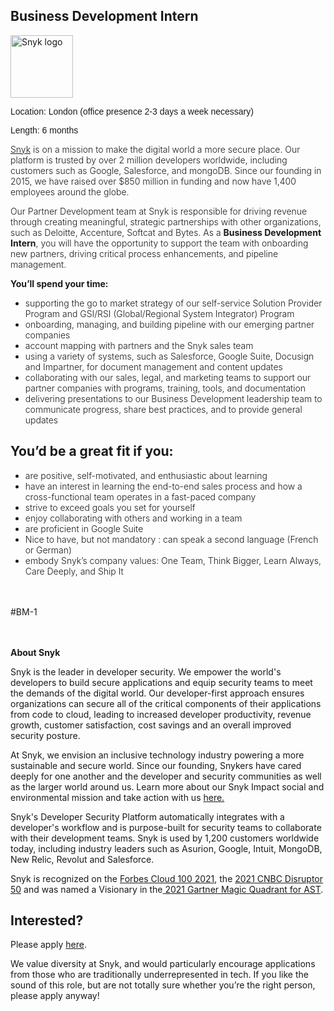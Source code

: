Business Development Intern
---

<img src="https://res.cloudinary.com/snyk/image/upload/v1537345894/press-kit/brand/logo-black.png" width="100" alt="Snyk logo" />

<p><span style="font-family: helvetica, arial, sans-serif;">Location: London (office presence 2-3 days a week necessary)</span></p>
<p><span style="font-family: helvetica, arial, sans-serif;">Length: 6 months</span></p>
<p><a href="https://snyk.io/"><span style="font-weight: 300;">Snyk</span></a><span style="font-weight: 300;"> is on a mission to make the digital world a more secure place. Our platform is trusted by over 2 million developers worldwide, including customers such as Google, Salesforce, and mongoDB. Since our founding in 2015, we have raised over $850 million in funding and now have 1,400 employees around the globe.&nbsp;</span></p>
<p><span style="font-weight: 300;">Our Partner Development team at Snyk is responsible for driving revenue through creating meaningful, strategic partnerships with other organizations, such as Deloitte, Accenture, Softcat and Bytes. As a</span><span style="font-weight: 300;"> </span><strong>Business Development Intern</strong><span style="font-weight: 300;">, you will have the opportunity to support the team with onboarding new partners, driving critical process enhancements, and pipeline management.&nbsp;</span></p>
<p><strong>You’ll spend your time:&nbsp;</strong></p>
<ul>
<li style="font-weight: 300;"><span style="font-weight: 300;">supporting the go to market strategy of our self-service Solution Provider Program and GSI/RSI (Global/Regional System Integrator) Program</span></li>
<li style="font-weight: 300;"><span style="font-weight: 300;">onboarding, managing, and building pipeline with our emerging partner companies</span></li>
<li style="font-weight: 300;"><span style="font-weight: 300;">account mapping with partners and the Snyk sales team</span></li>
<li style="font-weight: 300;"><span style="font-weight: 300;">using a variety of systems, such as Salesforce, Google Suite, Docusign and Impartner, for document management and content updates</span></li>
<li style="font-weight: 300;"><span style="font-weight: 300;">collaborating with our sales, legal, and marketing teams to support our partner companies with programs, training, tools, and documentation</span></li>
<li style="font-weight: 300;"><span style="font-weight: 300;">delivering presentations to our Business Development leadership team to communicate progress, share best practices, and to provide general updates</span></li>
</ul>
<h2><strong>You’d be a great fit if you:&nbsp;</strong></h2>
<ul>
<li style="font-weight: 300;"><span style="font-weight: 300;">are positive, self-motivated, and enthusiastic about learning&nbsp;</span></li>
<li style="font-weight: 300;"><span style="font-weight: 300;">have an interest in learning the end-to-end sales process and how a cross-functional team operates in a fast-paced company&nbsp;</span></li>
<li style="font-weight: 300;"><span style="font-weight: 300;">strive to exceed goals you set for yourself</span></li>
<li style="font-weight: 300;"><span style="font-weight: 300;">enjoy collaborating with others and working in a team</span></li>
<li style="font-weight: 300;"><span style="font-weight: 300;">are proficient in Google Suite</span></li>
<li style="font-weight: 300;"><span style="font-weight: 300;">Nice to have, but not mandatory : can speak a second language (French or German)</span></li>
<li style="font-weight: 300;"><span style="font-weight: 300;">embody Snyk’s company values: One Team, Think Bigger, Learn Always, Care Deeply, and Ship It&nbsp;</span></li>
</ul>
<p><br><br>#BM-1<br><br><br></p><div class="content-conclusion"><p><strong>About Snyk</strong></p>
<p><span style="font-weight: 400;">Snyk is the leader in developer security. We empower the world's developers to build secure applications and equip security teams to meet the demands of the digital world. Our developer-first approach ensures organizations can secure all of the critical components of their applications from code to cloud, leading to increased developer productivity, revenue growth, customer satisfaction, cost savings and an overall improved security posture.&nbsp;</span></p>
<p><span style="font-weight: 400;">At Snyk, we envision an inclusive technology industry powering a more sustainable and secure world.</span> <span style="font-weight: 400;">Since our founding, Snykers have cared deeply for one another and the developer and security communities as well as the larger world around us. Learn more about our Snyk Impact social and environmental mission and take action with us </span><a href="https://snyk.io/about/snyk-impact/"><span style="font-weight: 400;">here.</span></a></p>
<p><span style="font-weight: 400;">Snyk's Developer Security Platform automatically integrates with a developer's workflow and is purpose-built for security teams to collaborate with their development teams. Snyk is used by 1,200 customers worldwide today, including industry leaders such as Asurion, Google, Intuit, MongoDB, New Relic, Revolut and Salesforce.</span></p>
<p><span style="font-weight: 400;">Snyk is recognized on the </span><a href="https://www.forbes.com/cloud100/#6f24b5ba5f94"><span style="font-weight: 400;">Forbes Cloud 100 2021</span></a><span style="font-weight: 400;">, the </span><a href="https://www.cnbc.com/2021/05/25/these-are-the-2021-cnbc-disruptor-50-companies.html"><span style="font-weight: 400;">2021 CNBC Disruptor 50</span></a><span style="font-weight: 400;"> and was named a Visionary in the</span><a href="https://snyk.io/blog/snyk-visionary-2021-gartner-magic-quadrant-for-ast/"><span style="font-weight: 400;"> 2021 Gartner Magic Quadrant for AST</span></a><span style="font-weight: 400;">.</span></p></div>

Interested?
---

Please apply [here](https://boards.greenhouse.io/snyk/jobs/6354381002#app).

We value diversity at Snyk, and would particularly encourage applications from those who are traditionally underrepresented in tech.
If you like the sound of this role, but are not totally sure whether you’re the right person, please apply anyway!
